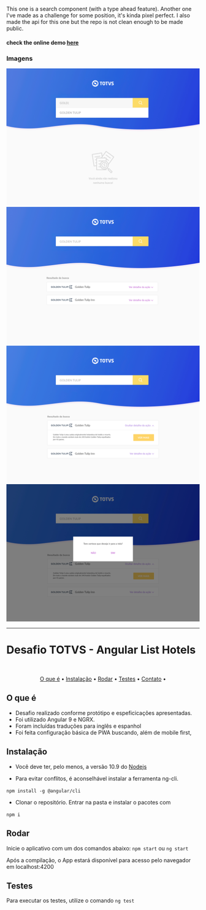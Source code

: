 This one is  a search component (with a type ahead feature). Another one I've made as a challenge for some position, it's kinda pixel perfect. I also made the api for this one but the repo is not clean enough to be made public.

#### check the online demo <a href="https://list-hotels.herokuapp.com" target="_blank">here</a>


### Imagens
![Imagem 1](./1.jpg "Imagem 1")
![Imagem 2](./2.jpg "Imagem 2")
![Imagem 3](./3.jpg "Imagem 3")
![Imagem 4](./4.jpg "Imagem 4")



----------------------

# Desafio TOTVS - Angular List Hotels

<br />
<p align="center">
<p align="center">
  <a href="#o-que-é">O que é</a> •
  <a href="#instalação">Instalação</a> •
  <a href="#rodar">Rodar</a> •
  <a href="#testes">Testes</a> •
  <a href="#contact">Contato</a> •
</p>

## O que é

* Desafio realizado conforme protótipo e espeficicações apresentadas.
* Foi utilizado Angular 9 e NGRX.
* Foram incluídas traduções para inglês e espanhol
* Foi feita configuração básica de PWA buscando, além de mobile first,

## Instalação
* Você deve ter, pelo menos, a versão 10.9 do <a href="https://nodejs.org/en/">Nodejs</a>

* Para evitar conflitos, é aconselhável instalar a ferramenta ng-cli.

```npm install -g @angular/cli```

* Clonar o repositório. Entrar na pasta e instalar o pacotes com

```npm i```

## Rodar

Inicie o aplicativo com um dos comandos abaixo:
```npm start``` ou ```ng start```

Após a compilação, o App estará disponível para acesso
pelo navegador em localhost:4200

## Testes
Para executar os testes, utilize o comando 
```ng test```
